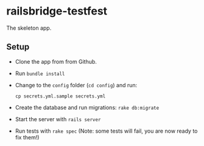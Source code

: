 # railsbridge-testfest

The skeleton app.

## Setup

* Clone the app from from Github.
* Run `bundle install`
* Change to the `config` folder (`cd config`) and run:

  ```
  cp secrets.yml.sample secrets.yml
  ```
* Create the database and run migrations: `rake db:migrate`
* Start the server with `rails server`
* Run tests with `rake spec` (Note: some tests will fail, you are now ready to fix them!)
